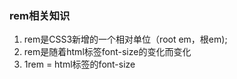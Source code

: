 ###  rem相关知识
1. rem是CSS3新增的一个相对单位（root em，根em);
2. rem是随着html标签font-size的变化而变化
3. 1rem = html标签的font-size